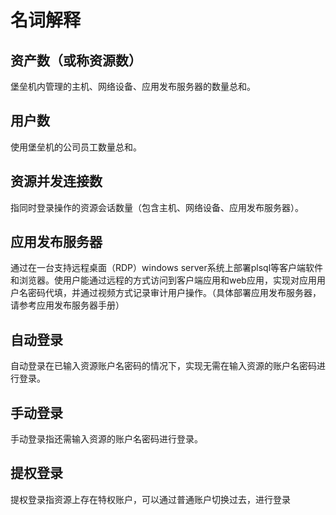 

# 名词解释

## 资产数（或称资源数）

堡垒机内管理的主机、网络设备、应用发布服务器的数量总和。

## 用户数

使用堡垒机的公司员工数量总和。

## 资源并发连接数

指同时登录操作的资源会话数量（包含主机、网络设备、应用发布服务器）。

## 应用发布服务器

通过在一台支持远程桌面（RDP）windows
server系统上部署plsql等客户端软件和浏览器。使用户能通过远程的方式访问到客户端应用和web应用，实现对应用用户名密码代填，并通过视频方式记录审计用户操作。（具体部署应用发布服务器，请参考应用发布服务器手册）

## 自动登录

自动登录在已输入资源账户名密码的情况下，实现无需在输入资源的账户名密码进行登录。

## 手动登录

手动登录指还需输入资源的账户名密码进行登录。

## 提权登录

提权登录指资源上存在特权账户，可以通过普通账户切换过去，进行登录
